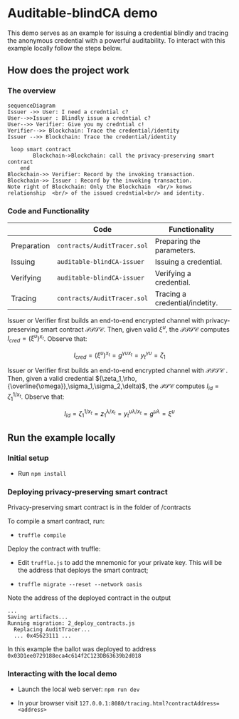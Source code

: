 # Auditable-blindCA demo

This demo serves as an example for issuing a credential blindly and tracing the anonymous credential with a powerful auditability. To interact with this example locally follow the steps below.

## How does the project work

### The overview
```mermaid
sequenceDiagram
Issuer ->> User: I need a credntial c?
User-->>Issuer : Blindly issue a credntial c?
User-->> Verifier: Give you my credntial c!
Verifier-->> Blockchain: Trace the credential/identity
Issuer -->> Blockchain: Trace the credential/identity

 loop smart contract
        Blockchain->Blockchain: call the privacy-preserving smart contract
    end
Blockchain->> Verifier: Record by the invoking transaction.
Blockchain->> Issuer : Record by the invoking transaction.
Note right of Blockchain: Only the Blockchain  <br/> konws relationship  <br/> of the issued credntial<br/> and identity.

```
### Code and Functionality

|                |Code                          |Functionality                         |
|----------------|-------------------------------|-----------------------------|
|Preparation|`contracts/AuditTracer.sol`            | Preparing the parameters.           |
|Issuing          |`auditable-blindCA-issuer`            |Issuing a credential.|
|Verifying|`auditable-blindCA-issuer`|Verifying a credential.|
|Tracing|`contracts/AuditTracer.sol`|Tracing a credential/indetity.|


Issuer or Verifier first builds an end-to-end encrypted channel with privacy-preserving smart contract $\mathcal{PPSC}$. Then, given valid $\xi^{\upsilon}$, the $\mathcal{PPSC}$ computes $I_{cred} = (\xi^{\upsilon})^{x_t}$. Observe that:

$$I_{cred} = (\xi^{\upsilon})^{x_t} = g^{\gamma\upsilon x_t} = y_t^{\gamma\upsilon} = \zeta_1$$

Issuer or Verifier first builds an end-to-end encrypted channel with $\mathcal{PPSC}$ . Then, given a valid credential $(\zeta_1,\rho,{\overline{\omega}},\sigma_1,\sigma_2,\delta)$, the $\mathcal{PSC}$ computes $I_{id} = \zeta_1^{1/x_t}$. Observe that:

$$I_{id} = \zeta_1^{1/x_t} = z_1^{\lambda/x_t} = y_t^{\upsilon\lambda/x_t} = g ^{\upsilon\lambda} = \xi^{\upsilon} $$



## Run the example locally

### Initial setup

* Run `npm install`

### Deploying privacy-preserving smart contract

Privacy-preserving smart contract is in the folder of /contracts

To compile a smart contract, run:

* `truffle compile`

Deploy the contract with truffle:

* Edit `truffle.js` to add the mnemonic for your private key. This will be the address that deploys the smart contract;

* `truffle migrate --reset --network oasis`

Note the address of the deployed contract in the output
```
...
Saving artifacts...
Running migration: 2_deploy_contracts.js
  Replacing AuditTracer...
  ... 0x45623111 ...
```

In this example the ballot was deployed to address `0x03D1ee0729188eca4c614f2C123DB63639b2d018`

### Interacting with the local demo

* Launch the local web server: `npm run dev`

* In your browser visit `127.0.0.1:8080/tracing.html?contractAddress=<address>`

